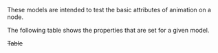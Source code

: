 These models are intended to test the basic attributes of animation on a node.  

The following table shows the properties that are set for a given model.  

~~Table~~ 
